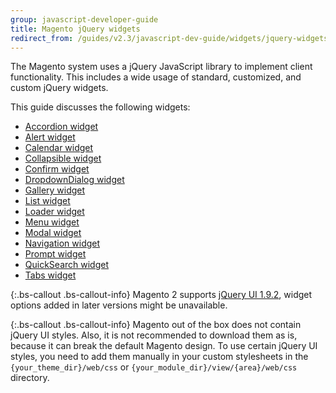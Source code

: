 ```yaml
---
group: javascript-developer-guide
title: Magento jQuery widgets
redirect_from: /guides/v2.3/javascript-dev-guide/widgets/jquery-widgets-about.html
---
```


The Magento system uses a jQuery JavaScript library to implement client functionality. This includes a wide usage of standard, customized, and custom jQuery widgets.

This guide discusses the following widgets:

* [Accordion widget]
* [Alert widget]
* [Calendar widget]
* [Collapsible widget]
* [Confirm widget]
* [DropdownDialog widget]
* [Gallery widget]
* [List widget]
* [Loader widget]
* [Menu widget]
* [Modal widget]
* [Navigation widget]
* [Prompt widget]
* [QuickSearch widget]
* [Tabs widget]

{:.bs-callout .bs-callout-info}
Magento 2 supports [jQuery UI 1.9.2], widget options added in later versions might be unavailable.

{:.bs-callout .bs-callout-info}
Magento out of the box does not contain jQuery UI styles. Also, it is not recommended to download them as is, because it can break the default Magento design. To use certain jQuery UI styles, you need to add them manually in your custom stylesheets in the `{your_theme_dir}/web/css` or `{your_module_dir}/view/{area}/web/css` directory.

[accordion widget]: {{page.baseurl}}/javascript-development/jquery-widget/accordion.html

[alert widget]: {{page.baseurl}}/javascript-development/jquery-widget/alert.html

[calendar widget]: {{page.baseurl}}/javascript-development/jquery-widget/calendar.html

[collapsible widget]: {{page.baseurl}}/javascript-development/jquery-widget/collapsible.html

[confirm widget]: {{page.baseurl}}/javascript-development/jquery-widget/confirm.html

[dropdowndialog widget]: {{page.baseurl}}/javascript-development/jquery-widget/dialog.html

[gallery widget]: {{page.baseurl}}/javascript-development/jquery-widget/gallery.html

[list widget]: {{page.baseurl}}/javascript-development/jquery-widget/list.html

[loader widget]: {{page.baseurl}}/javascript-development/jquery-widget/loader.html

[menu widget]: {{page.baseurl}}/javascript-development/jquery-widget/menu.html

[modal widget]: {{page.baseurl}}/javascript-development/jquery-widget/modal.html

[navigation widget]: {{page.baseurl}}/javascript-development/jquery-widget/navigation.html

[prompt widget]: {{page.baseurl}}/javascript-development/jquery-widget/prompt.html

[quicksearch widget]: {{page.baseurl}}/javascript-development/jquery-widget/quicksearch.html

[tabs widget]: {{page.baseurl}}/javascript-development/jquery-widget/tabs.html

[jquery ui 1.9.2]: http://blog.jqueryui.com/2012/11/jquery-ui-1-9-2/


